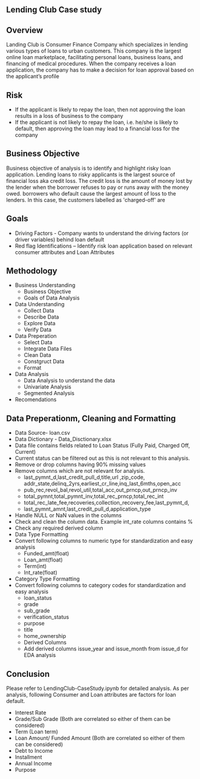 ## Lending Club Case study

## Overview
Landing Club is Consumer Finance Company which specializes in lending various types of loans to urban customers. This company is the largest online loan marketplace, facilitating personal loans, business loans, and financing of medical procedures. When the company receives a loan application, the company has to make a decision for loan approval based on the applicant’s profile 

## Risk
- If the applicant is likely to repay the loan, then not approving the loan results in a loss of business to the company
- If the applicant is not likely to repay the loan, i.e. he/she is likely to default, then approving the loan may lead to a financial loss for the company

## Business Objective
Business objective of analysis is to identify and highlight risky loan application. Lending loans to risky applicants is the largest source of financial loss aka credit loss. The credit loss is the amount of money lost by the lender when the borrower refuses to pay or runs away with the money owed. borrowers who default cause the largest amount of loss to the lenders. In this case, the customers labelled as 'charged-off' are

## Goals
- Driving Factors - Company wants to understand the driving factors (or driver variables) behind loan default
- Red flag Identifications – Identify risk loan application based on relevant consumer attributes and Loan Attributes

## Methodology
- Business Understanding
  - Business Objective
  - Goals of Data Analysis
- Data Understanding
  - Collect Data
  - Describe Data
  - Explore Data
  - Verify Data
- Data Preperation
  - Select Data
  - Integrate Data Files
  - Clean Data
  - Constgruct Data
  - Format
- Data Analysis
  - Data Analysis to understand the data   
  - Univariate Analysis
  - Segmented Analysis
- Recomendations

## Data Preperationm, Cleaning and Formatting
- Data Source- loan.csv
- Data Dictionary - Data_Disctionary.xlsx
- Data file contains fields related to Loan Status (Fully Paid, Charged Off, Current)
- Current status can be filtered out as this is not relevant to this analysis. 
- Remove or drop columns having 90% missing values
- Remove columns which are not relevant for analysis.
  - last_pymnt_d,last_credit_pull_d,title,url ,zip_code, addr_state,delinq_2yrs,earliest_cr_line,inq_last_6mths,open_acc
  - pub_rec,revol_bal,revol_util,total_acc,out_prncp,out_prncp_inv
  - total_pymnt,total_pymnt_inv,total_rec_prncp,total_rec_int
  - total_rec_late_fee,recoveries,collection_recovery_fee,last_pymnt_d,
  - last_pymnt_amnt,last_credit_pull_d,application_type
- Handle NULL or NaN values in the columns
- Check and clean the column data. Example int_rate columns contains %
- Check any required derived column
- Data Type Formatting
- Convert following columns to numeric type for standardization and easy analysis
  - Funded_amt(float)
  - Loan_amt(float)
  - Term(int)
  - Int_rate(float)
- Category Type Formatting
- Convert following columns to category codes for standardization and easy analysis
  - loan_status
  - grade
  - sub_grade
  - verification_status
  - purpose
  - title
  - home_ownership
  - Derived Columns
  - Add derived columns issue_year and  issue_month from issue_d for EDA analysis

## Conclusion
Please refer to LendingClub-CaseStudy.ipynb for detailed analysis. As per analysis, following Consumer and Loan attributes are factors for loan default. 
- Interest Rate
- Grade/Sub Grade (Both are correlated so either of them can be considered)
- Term (Loan term)
- Loan Amount/ Funded Amount (Both are correlated so either of them can be considered)
- Debt to Income
- Installment
- Annual Income
- Purpose



